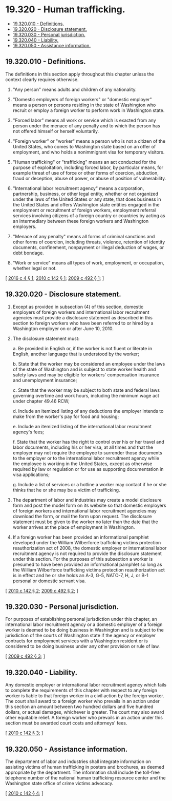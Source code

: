 # 19.320 - Human trafficking.
* [19.320.010 - Definitions.](#19320010---definitions)
* [19.320.020 - Disclosure statement.](#19320020---disclosure-statement)
* [19.320.030 - Personal jurisdiction.](#19320030---personal-jurisdiction)
* [19.320.040 - Liability.](#19320040---liability)
* [19.320.050 - Assistance information.](#19320050---assistance-information)
## 19.320.010 - Definitions.
The definitions in this section apply throughout this chapter unless the context clearly requires otherwise.

1. "Any person" means adults and children of any nationality.

2. "Domestic employers of foreign workers" or "domestic employer" means a person or persons residing in the state of Washington who recruit or employ a foreign worker to perform work in Washington state.

3. "Forced labor" means all work or service which is exacted from any person under the menace of any penalty and to which the person has not offered himself or herself voluntarily.

4. "Foreign worker" or "worker" means a person who is not a citizen of the United States, who comes to Washington state based on an offer of employment, and who holds a nonimmigrant visa for temporary visitors.

5. "Human trafficking" or "trafficking" means an act conducted for the purpose of exploitation, including forced labor, by particular means, for example threat of use of force or other forms of coercion, abduction, fraud or deception, abuse of power, or abuse of position of vulnerability.

6. "International labor recruitment agency" means a corporation, partnership, business, or other legal entity, whether or not organized under the laws of the United States or any state, that does business in the United States and offers Washington state entities engaged in the employment or recruitment of foreign workers, employment referral services involving citizens of a foreign country or countries by acting as an intermediary between these foreign workers and Washington employers.

7. "Menace of any penalty" means all forms of criminal sanctions and other forms of coercion, including threats, violence, retention of identity documents, confinement, nonpayment or illegal deduction of wages, or debt bondage.

8. "Work or service" means all types of work, employment, or occupation, whether legal or not.

\[ [2016 c 4 § 1](https://lawfilesext.leg.wa.gov/biennium/2015-16/Pdf/Bills/Session%20Laws/Senate/5342.SL.pdf?cite=2016%20c%204%20§%201); [2010 c 142 § 1](https://lawfilesext.leg.wa.gov/biennium/2009-10/Pdf/Bills/Session%20Laws/Senate/6332-S.SL.pdf?cite=2010%20c%20142%20§%201); [2009 c 492 § 1](https://lawfilesext.leg.wa.gov/biennium/2009-10/Pdf/Bills/Session%20Laws/Senate/5850-S2.SL.pdf?cite=2009%20c%20492%20§%201); \]

## 19.320.020 - Disclosure statement.
1. Except as provided in subsection (4) of this section, domestic employers of foreign workers and international labor recruitment agencies must provide a disclosure statement as described in this section to foreign workers who have been referred to or hired by a Washington employer on or after June 10, 2010.

2. The disclosure statement must:

   a. Be provided in English or, if the worker is not fluent or literate in English, another language that is understood by the worker;

   b. State that the worker may be considered an employee under the laws of the state of Washington and is subject to state worker health and safety laws and may be eligible for workers' compensation insurance and unemployment insurance;

   c. State that the worker may be subject to both state and federal laws governing overtime and work hours, including the minimum wage act under chapter 49.46 RCW;

   d. Include an itemized listing of any deductions the employer intends to make from the worker's pay for food and housing;

   e. Include an itemized listing of the international labor recruitment agency's fees;

   f. State that the worker has the right to control over his or her travel and labor documents, including his or her visa, at all times and that the employer may not require the employee to surrender those documents to the employer or to the international labor recruitment agency while the employee is working in the United States, except as otherwise required by law or regulation or for use as supporting documentation in visa applications;

   g. Include a list of services or a hotline a worker may contact if he or she thinks that he or she may be a victim of trafficking.

3. The department of labor and industries may create a model disclosure form and post the model form on its website so that domestic employers of foreign workers and international labor recruitment agencies may download the form, or mail the form upon request. The disclosure statement must be given to the worker no later than the date that the worker arrives at the place of employment in Washington.

4. If a foreign worker has been provided an informational pamphlet developed under the William Wilberforce trafficking victims protection reauthorization act of 2008, the domestic employer or international labor recruitment agency is not required to provide the disclosure statement under this section. For the purposes of this subsection a worker is presumed to have been provided an informational pamphlet so long as the William Wilberforce trafficking victims protection reauthorization act is in effect and he or she holds an A-3, G-5, NATO-7, H, J, or B-1 personal or domestic servant visa.

\[ [2010 c 142 § 2](https://lawfilesext.leg.wa.gov/biennium/2009-10/Pdf/Bills/Session%20Laws/Senate/6332-S.SL.pdf?cite=2010%20c%20142%20§%202); [2009 c 492 § 2](https://lawfilesext.leg.wa.gov/biennium/2009-10/Pdf/Bills/Session%20Laws/Senate/5850-S2.SL.pdf?cite=2009%20c%20492%20§%202); \]

## 19.320.030 - Personal jurisdiction.
For purposes of establishing personal jurisdiction under this chapter, an international labor recruitment agency or a domestic employer of a foreign worker is deemed to be doing business in Washington and is subject to the jurisdiction of the courts of Washington state if the agency or employer contracts for employment services with a Washington resident or is considered to be doing business under any other provision or rule of law.

\[ [2009 c 492 § 3](https://lawfilesext.leg.wa.gov/biennium/2009-10/Pdf/Bills/Session%20Laws/Senate/5850-S2.SL.pdf?cite=2009%20c%20492%20§%203); \]

## 19.320.040 - Liability.
Any domestic employer or international labor recruitment agency which fails to complete the requirements of this chapter with respect to any foreign worker is liable to that foreign worker in a civil action by the foreign worker. The court shall award to a foreign worker who prevails in an action under this section an amount between two hundred dollars and five hundred dollars, or actual damages, whichever is greater. The court may also award other equitable relief. A foreign worker who prevails in an action under this section must be awarded court costs and attorneys' fees.

\[ [2010 c 142 § 3](https://lawfilesext.leg.wa.gov/biennium/2009-10/Pdf/Bills/Session%20Laws/Senate/6332-S.SL.pdf?cite=2010%20c%20142%20§%203); \]

## 19.320.050 - Assistance information.
The department of labor and industries shall integrate information on assisting victims of human trafficking in posters and brochures, as deemed appropriate by the department. The information shall include the toll-free telephone number of the national human trafficking resource center and the Washington state office of crime victims advocacy.

\[ [2010 c 142 § 4](https://lawfilesext.leg.wa.gov/biennium/2009-10/Pdf/Bills/Session%20Laws/Senate/6332-S.SL.pdf?cite=2010%20c%20142%20§%204); \]

